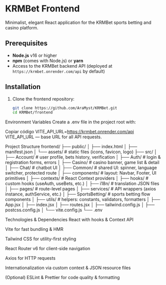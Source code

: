 # KRMBet Frontend

Minimalist, elegant React application for the KRMBet sports betting and casino platform.


## Prerequisites

- **Node.js** v16 or higher  
- **npm** (comes with Node.js) or **yarn**  
- Access to the KRMBet backend API (deployed at `https://krmbet.onrender.com/api` by default)

## Installation

1. Clone the frontend repository:  
   ```bash
   git clone https://github.com/AraMyst/KRMBet.git
   cd KRMBet/frontend


Environment Variables
Create a .env file in the project root with:

Copiar código
VITE_API_URL=https://krmbet.onrender.com/api
VITE_API_URL — base URL for all API requests.

Project Structure
frontend/
├── public/
│   ├── index.html
│   ├── manifest.json
│   └── assets/           # static files (icons, favicon, logo)
├── src/
│   ├── Account/          # user profile, bets history, verification
│   ├── Auth/             # login & registration forms, errors
│   ├── Casino/           # casino banner, game list & detail
│   ├── Chat/             # chatbot UI
│   ├── Common/           # shared UI: spinner, language switcher, protected route
│   ├── components/       # layout: Navbar, Footer, UI primitives
│   ├── contexts/         # React Context providers
│   ├── hooks/            # custom hooks (useAuth, useBets, etc.)
│   ├── i18n/             # translation JSON files
│   ├── pages/            # route-level pages
│   ├── services/         # API wrappers (axios instance, authService, etc.)
│   ├── SportsBetting/    # sports betting flow components
│   ├── utils/            # helpers: constants, validators, formatters
│   ├── App.jsx
│   ├── index.jsx
│   ├── routes.jsx
│   ├── tailwind.config.js
│   ├── postcss.config.js
│   └── vite.config.js
└── .env

Technologies & Dependencies
React with hooks & Context API

Vite for fast bundling & HMR

Tailwind CSS for utility-first styling

React Router v6 for client-side navigation

Axios for HTTP requests

Internationalization via custom context & JSON resource files

(Optional) ESLint & Prettier for code quality & formatting